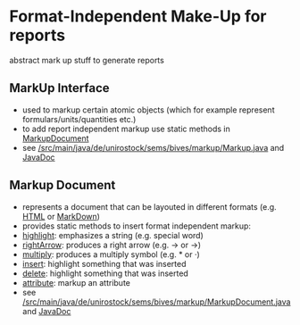 Format-Independent Make-Up for reports 
=========================================

abstract mark up stuff to generate reports

MarkUp Interface 
------------------

* used to markup certain atomic objects (which for example represent formulars/units/quantities etc.)
* to add report independent markup use static methods in [MarkupDocument](#markup-document)
* see [/src/main/java/de/unirostock/sems/bives/markup/Markup.java](https://github.com/SemsProject/BiVeS-Core/tree/master/src/main/java/de/unirostock/sems/bives/markup/Markup.java)  and [JavaDoc](http://jdoc.sems.uni-rostock.de/BiVeS-Core/de/unirostock/sems/bives/markup/Markup.html)

Markup Document 
----------------

* represents a document that can be layouted in different formats (e.g. [HTML](TypeSetting#html) or [MarkDown](TypeSetting#mark-down))
* provides static methods to insert format independent markup:
 * [highlight](http://jdoc.sems.uni-rostock.de/BiVeS-Core/de/unirostock/sems/bives/markup/MarkupDocument.html#highlight(java.lang.String)): emphasizes a string (e.g. special word)
 * [rightArrow](http://jdoc.sems.uni-rostock.de/BiVeS-Core/de/unirostock/sems/bives/markup/MarkupDocument.html/#rightArrow()): produces a right arrow (e.g. -> or →)
 * [multiply](http://jdoc.sems.uni-rostock.de/BiVeS-Core/de/unirostock/sems/bives/markup/MarkupDocument.html#multiply()): produces a multiply symbol (e.g. * or ·)
 * [insert](http://jdoc.sems.uni-rostock.de/BiVeS-Core/de/unirostock/sems/bives/markup/MarkupDocument.html#insert(java.lang.String)): highlight something that was inserted
 * [delete](http://jdoc.sems.uni-rostock.de/BiVeS-Core/de/unirostock/sems/bives/markup/MarkupDocument.html#delete(java.lang.String)): highlight something that was inserted
 * [attribute](http://jdoc.sems.uni-rostock.de/BiVeS-Core/de/unirostock/sems/bives/markup/MarkupDocument.html#attribute(java.lang.String)): markup an attribute
* see [/src/main/java/de/unirostock/sems/bives/markup/MarkupDocument.java](https://github.com/SemsProject/BiVeS-Core/tree/master/src/main/java/de/unirostock/sems/bives/markup/MarkupDocument.java) and [JavaDoc](http://jdoc.sems.uni-rostock.de/BiVeS-Core/de/unirostock/sems/bives/markup/MarkupDocument.html)
